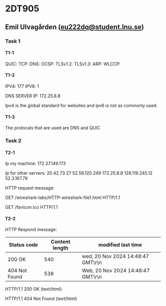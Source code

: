 # 2DT905

## Emil Ulvagården (eu222dq@student.lnu.se)

### Task 1

#### T1-1

QUIC:
TCP:
DNS:
OCSP:
TLSv1.2:
TLSv1.3:
ARP:
WLCCP:

#### T1-2

IPV4: 177
IPV6: 1

DNS SERVER IP: 172.25.8.8

Ipv4 is the global standard for websites and ipv6 is not as commonly used.

#### T1-3

The protocals that are used are DNS and QUIC

### Task 2

#### T2-1

Ip my machine:
172.27.149.173

Ip for other servers:
20.42.73.27
52.56.120.249
172.25.8.8
128.119.245.12
52.3.167.79

HTTP request message:

GET /wireshark-labs/HTTP-wireshark-file1.html HTTP/1.1

GET /favicon.ico HTTP/1.1

#### T2-2

HTTP Respond message:

|Status code |Content length|modified last time|
|-|-|-|
|200 OK|540|wed, 20 Nov 2024 14:48:47 GMT\r\n|
|404 Not Found|538|Web, 20 Nov 2024 14:48:47 GMT\r\n|


HTTP/1.1 200 OK (text/html)

HTTP/1.1 404 Not Found (text/html)
